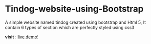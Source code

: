 # Tindog-website-using-Bootstrap

A simple website named tindog created using bootstrap and Html 5, It contain 6 types of section which are perfectly styled using css3

**visit** : [live demo!]( https://ganapathyda.github.io/Tindog-website-using-Bootstrap/)
